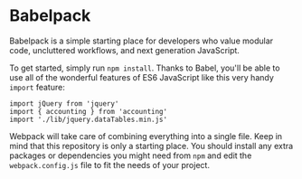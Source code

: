 # Babelpack

Babelpack is a simple starting place for developers who value modular code, uncluttered workflows, and next generation JavaScript.

To get started, simply run `npm install`. Thanks to Babel, you'll be able to use all of the wonderful features of ES6 JavaScript like this very handy `import` feature:

```
import jQuery from 'jquery'
import { accounting } from 'accounting'
import './lib/jquery.dataTables.min.js'
```

Webpack will take care of combining everything into a single file. Keep in mind that this repository is only a starting place. You should install any extra packages or dependencies you might need from `npm` and edit the `webpack.config.js` file to fit the needs of your project.